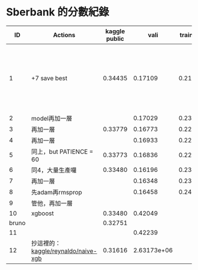 Sberbank 的分數紀錄
===================

| ID    | Actions                                                                                            | kaggle public | vali        | training | 備註                                |
|-------|----------------------------------------------------------------------------------------------------|---------------|-------------|----------|-------------------------------------|
| 1     | \+7 save best                                                                                      | 0.34435       | 0.17109     | 0.21911  | save best感覺有讓public的分數再提升 |
| 2     | model再加一層                                                                                      |               | 0.17029     | 0.23949  |                                     |
| 3     | 再加一層                                                                                           | 0.33779       | 0.16773     | 0.22504  |                                     |
| 4     | 再加一層                                                                                           |               | 0.16933     | 0.22551  |                                     |
| 5     | 同上，but PATIENCE = 60                                                                            | 0.33773       | 0.16836     | 0.22537  |                                     |
| 6     | 同4，大量生產囉                                                                                    | 0.33480       | 0.16196     | 0.23292  |                                     |
| 7     | 再加一層                                                                                           |               | 0.16348     | 0.23230  |                                     |
| 8     | 先adam再rmsprop                                                                                    |               | 0.16458     | 0.24364  |                                     |
| 9     | 管他，再加一層                                                                                     |               |             |          |                                     |
| 10    | xgboost                                                                                            | 0.33480       | 0.42049     |          |                                     |
| bruno |                                                                                                    | 0.32751       |             |          |                                     |
| 11    |                                                                                                    |               | 0.42239     |          |                                     |
| 12    | 抄這裡的： [kaggle/reynaldo/naive-xgb](http://www.kaggle.com/reynaldo/naive-xgb/comments/notebook) | 0.31616       | 2.63173e+06 |          |                                     |
